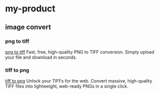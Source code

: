 # my-product

## image convert
### png to tiff
[png to tiff](https://pngtotiff.org/) 
Fast, free, high-quality PNG to TIFF conversion. Simply upload your file and download in seconds.

### tiff to png 
[tiff to png](https://tifftopng.org/)
Unlock your TIFFs for the web. Convert massive, high-quality TIFF files into lightweight, web-ready PNGs in a single click.

